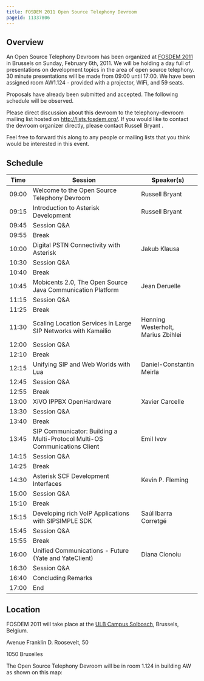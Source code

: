```yaml
---
title: FOSDEM 2011 Open Source Telephony Devroom
pageid: 11337806
---
```


Overview
--------


An Open Source Telephony Devroom has been organized at [FOSDEM 2011](http://www.fosdem.org) in Brussels on Sunday, February 6th, 2011. We will be holding a day full of presentations on development topics in the area of open source telephony. 30 minute presentations will be made from 09:00 until 17:00. We have been assigned room AW1.124 - provided with a projector, WiFi, and 59 seats.


Proposals have already been submitted and accepted. The following schedule will be observed.


Please direct discussion about this devroom to the telephony-devroom mailing list hosted on <http://lists.fosdem.org/>. If you would like to contact the devroom organizer directly, please contact Russell Bryant <russell at digium.com>.


Feel free to forward this along to any people or mailing lists that you think would be interested in this event.


Schedule
--------




| Time  | Session  | Speaker(s)  |
| --- | --- | --- |
|  09:00  |  Welcome to the Open Source Telephony Devroom  |  Russell Bryant  |
|  09:15  |  Introduction to Asterisk Development  |  Russell Bryant  |
|  09:45  |  Session Q&A  |   |
|  09:55  |  Break  |   |
|  10:00  |  Digital PSTN Connectivity with Asterisk  |  Jakub Klausa  |
|  10:30  |  Session Q&A  |   |
|  10:40  |  Break  |   |
|  10:45  |  Mobicents 2.0, The Open Source Java Communication Platform  |  Jean Deruelle  |
|  11:15  |  Session Q&A  |   |
|  11:25  |  Break  |   |
|  11:30  |  Scaling Location Services in Large SIP Networks with Kamailio  |  Henning Westerholt, Marius Zbihlei  |
|  12:00  |  Session Q&A  |   |
|  12:10  |  Break  |   |
|  12:15  |  Unifying SIP and Web Worlds with Lua  |  Daniel-Constantin Meirla  |
|  12:45  |  Session Q&A  |   |
|  12:55  |  Break  |   |
|  13:00  |  XiVO IPPBX OpenHardware  |  Xavier Carcelle  |
|  13:30  |  Session Q&A  |   |
|  13:40  |  Break  |   |
|  13:45  |  SIP Communicator: Building a Multi-Protocol Multi-OS Communications Client  |  Emil Ivov  |
|  14:15  |  Session Q&A  |   |
|  14:25  |  Break  |   |
|  14:30  |  Asterisk SCF Development Interfaces  |  Kevin P. Fleming  |
|  15:00  |  Session Q&A  |   |
|  15:10  |  Break  |   |
|  15:15  |  Developing rich VoIP Applications with SIPSIMPLE SDK  |  Saúl Ibarra Corretgé  |
|  15:45  |  Session Q&A  |   |
|  15:55  |  Break  |   |
|  16:00  |  Unified Communications - Future (Yate and YateClient)  |  Diana Cionoiu  |
|  16:30  |  Session Q&A  |   |
|  16:40  |  Concluding Remarks  |   |
|  17:00  |  End  |   |


Location
--------


FOSDEM 2011 will take place at the [ULB Campus Solbosch](http://maps.google.com/maps?f=q&source=s_q&hl=en&geocode=&q=Avenue+Franklin+D.+Roosevelt-+50+1050+Bruxelles&sll=37.0625--95.677068&sspn=37.462243-79.101563&ie=UTF8&hq=&hnear=Avenue+Franklin+Roosevelt+50-+1000+Bruxelles-+Belgium&z=16), Brussels, Belgium.


Avenue Franklin D. Roosevelt, 50  

1050 Bruxelles


The Open Source Telephony Devroom will be in room 1.124 in building AW as shown on this map:



